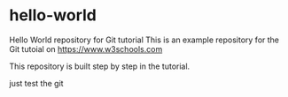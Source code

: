 # hello-world
Hello World repository for Git tutorial
This is an example repository for the Git tutoial on https://www.w3schools.com

This repository is built step by step in the tutorial.

just test the git
